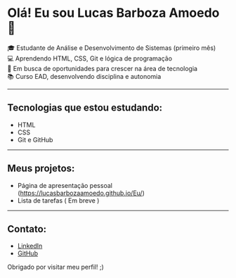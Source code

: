 # Olá! Eu sou Lucas Barboza Amoedo 👋

🎓 Estudante de Análise e Desenvolvimento de Sistemas (primeiro mês)  
💻 Aprendendo HTML, CSS, Git e lógica de programação  
🚀 Em busca de oportunidades para crescer na área de tecnologia  
📚 Curso EAD, desenvolvendo disciplina e autonomia  

---

## Tecnologias que estou estudando:
- HTML
- CSS
- Git e GitHub

---

## Meus projetos:
- Página de apresentação pessoal (https://lucasbarbozaamoedo.github.io/Eu/)
- Lista de tarefas ( Em breve )
---

## Contato:
- [LinkedIn](https://www.linkedin.com/in/lucas-santos-barboza-amoedo-b8bb22382/)
- [GitHub](https://github.com/LucasBarbozaAmoedo)

Obrigado por visitar meu perfil! ;) 

<!--
**LucasBarbozaAmoedo/LucasBarbozaAmoedo** is a ✨ _special_ ✨ repository because its `README.md` (this file) appears on your GitHub profile.

Here are some ideas to get you started:

- 🔭 I’m currently working on ...
- 🌱 I’m currently learning ...
- 👯 I’m looking to collaborate on ...
- 🤔 I’m looking for help with ...
- 💬 Ask me about ...
- 📫 How to reach me: ...
- 😄 Pronouns: ...
- ⚡ Fun fact: ...
-->
